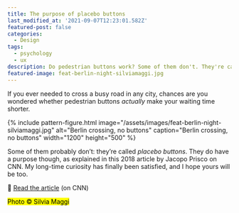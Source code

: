 ```yaml
---
title: The purpose of placebo buttons
last_modified_at: '2021-09-07T12:23:01.582Z'
featured-post: false
categories:
  - Design
tags:
  - psychology
  - ux
description: Do pedestrian buttons work? Some of them don't. They're called placebo buttons. Read about their purpose.
featured-image: feat-berlin-night-silviamaggi.jpg
---
```

<p class="lead">If you ever needed to cross a busy road in any city, chances are you wondered whether pedestrian buttons <em>actually</em> make your waiting time shorter.</p>

<!--more-->

{% include pattern-figure.html image="/assets/images/feat-berlin-night-silviamaggi.jpg" alt="Berlin crossing, no buttons" caption="Berlin crossing, no buttons" width="1200" height="500" %}

Some of them probably don’t: they’re called _placebo buttons_. They do have a purpose though, as explained in this 2018 article by Jacopo Prisco on CNN. My long-time curiosity has finally been satisfied, and I hope yours will be too.

<p class="detached">🔗 <a href="https://edition.cnn.com/style/article/placebo-buttons-design/index.html" target="_blank" rel="noopener">Read the article</a> (on CNN)</p>

<p class="detached"><mark class="smd-highlight small">Photo &copy; Silvia Maggi</mark></p>
